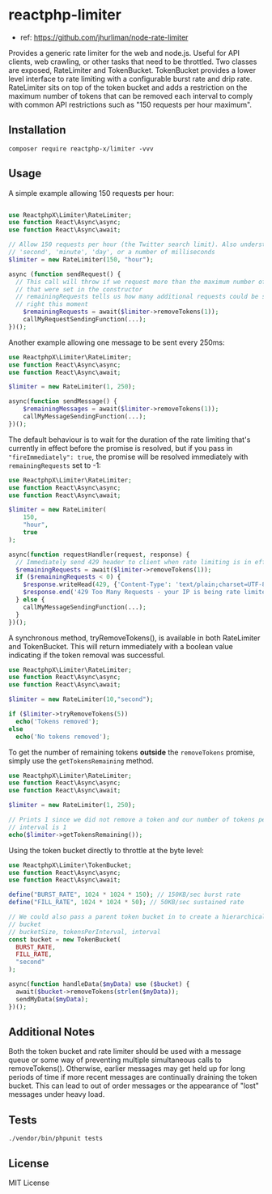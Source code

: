# reactphp-limiter

* ref: https://github.com/jhurliman/node-rate-limiter

Provides a generic rate limiter for the web and node.js. Useful for API clients,
web crawling, or other tasks that need to be throttled. Two classes are exposed, 
RateLimiter and TokenBucket. TokenBucket provides a lower level interface to 
rate limiting with a configurable burst rate and drip rate. RateLimiter sits on
top of the token bucket and adds a restriction on the maximum number of tokens
that can be removed each interval to comply with common API restrictions such as
"150 requests per hour maximum".

## Installation

```
composer require reactphp-x/limiter -vvv
```

## Usage

A simple example allowing 150 requests per hour:

```php

use ReactphpX\Limiter\RateLimiter;
use function React\Async\async;
use function React\Async\await;

// Allow 150 requests per hour (the Twitter search limit). Also understands
// 'second', 'minute', 'day', or a number of milliseconds
$limiter = new RateLimiter(150, "hour");

async (function sendRequest() {
  // This call will throw if we request more than the maximum number of requests
  // that were set in the constructor
  // remainingRequests tells us how many additional requests could be sent
  // right this moment
    $remainingRequests = await($limiter->removeTokens(1));
    callMyRequestSendingFunction(...);
})();
```

Another example allowing one message to be sent every 250ms:

```php
use ReactphpX\Limiter\RateLimiter;
use function React\Async\async;
use function React\Async\await;

$limiter = new RateLimiter(1, 250);

async(function sendMessage() {
    $remainingMessages = await($limiter->removeTokens(1));
    callMyMessageSendingFunction(...);
})();
```

The default behaviour is to wait for the duration of the rate limiting that's
currently in effect before the promise is resolved, but if you pass in
`"fireImmediately": true`, the promise will be resolved immediately with
`remainingRequests` set to -1:

```php
use ReactphpX\Limiter\RateLimiter;
use function React\Async\async;
use function React\Async\await;

$limiter = new RateLimiter(
    150,
    "hour",
    true
);

async(function requestHandler(request, response) {
  // Immediately send 429 header to client when rate limiting is in effect
  $remainingRequests = await($limiter->removeTokens(1));
  if ($remainingRequests < 0) {
    $response.writeHead(429, {'Content-Type': 'text/plain;charset=UTF-8'});
    $response.end('429 Too Many Requests - your IP is being rate limited');
  } else {
    callMyMessageSendingFunction(...);
  }
})();
```

A synchronous method, tryRemoveTokens(), is available in both RateLimiter and
TokenBucket. This will return immediately with a boolean value indicating if the
token removal was successful.

```php
use ReactphpX\Limiter\RateLimiter;
use function React\Async\async;
use function React\Async\await;

$limiter = new RateLimiter(10,"second");

if ($limiter->tryRemoveTokens(5))
  echo('Tokens removed');
else
  echo('No tokens removed');
```

To get the number of remaining tokens **outside** the `removeTokens` promise,
simply use the `getTokensRemaining` method.

```php
use ReactphpX\Limiter\RateLimiter;
use function React\Async\async;
use function React\Async\await;

$limiter = new RateLimiter(1, 250);

// Prints 1 since we did not remove a token and our number of tokens per
// interval is 1
echo($limiter->getTokensRemaining());
```

Using the token bucket directly to throttle at the byte level:

```php
use ReactphpX\Limiter\TokenBucket;
use function React\Async\async;
use function React\Async\await;

define("BURST_RATE", 1024 * 1024 * 150); // 150KB/sec burst rate
define("FILL_RATE", 1024 * 1024 * 50); // 50KB/sec sustained rate

// We could also pass a parent token bucket in to create a hierarchical token
// bucket
// bucketSize, tokensPerInterval, interval
const bucket = new TokenBucket(
  BURST_RATE,
  FILL_RATE,
  "second"
);

async(function handleData($myData) use ($bucket) {
  await($bucket->removeTokens(strlen($myData));
  sendMyData($myData);
})();
```

## Additional Notes

Both the token bucket and rate limiter should be used with a message queue or 
some way of preventing multiple simultaneous calls to removeTokens(). 
Otherwise, earlier messages may get held up for long periods of time if more 
recent messages are continually draining the token bucket. This can lead to 
out of order messages or the appearance of "lost" messages under heavy load.

## Tests

```
./vendor/bin/phpunit tests
```
## License

MIT License